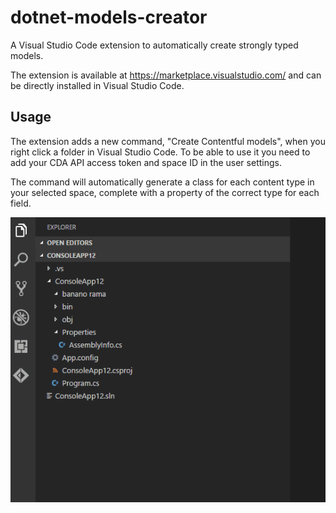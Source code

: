# dotnet-models-creator
A Visual Studio Code extension to automatically create strongly typed models.

The extension is available at https://marketplace.visualstudio.com/ and can be directly installed in Visual Studio Code.


## Usage

The extension adds a new command, "Create Contentful models", when you right click a folder in Visual Studio Code. To be able to use it you need to add your CDA API access token and space ID in the user settings.

The command will automatically generate a class for each content type in your selected space, complete with a property of the correct type for each field.

![Example gif](https://raw.githubusercontent.com/contentful/dotnet-models-creator-vscode/master/models-creator.gif)

